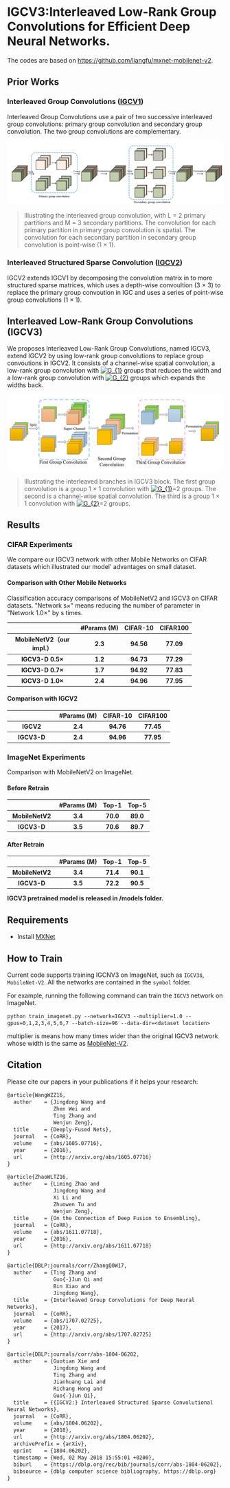 # IGCV3:Interleaved Low-Rank Group Convolutions for Efficient Deep Neural Networks.
The codes are based on https://github.com/liangfu/mxnet-mobilenet-v2.

## Prior Works

### Interleaved Group Convolutions ([IGCV1](https://arxiv.org/pdf/1707.02725.pdf))
Interleaved Group Convolutions use a pair of two successive interleaved group convolutions: primary group convolution and secondary group convolution. The two group convolutions are complementary.

![IGC](figures/igc_ori.png)
>  Illustrating the interleaved group convolution, with L = 2 primary partitions and M = 3 secondary partitions. The convolution for each primary partition in primary group convolution is spatial. The convolution for each secondary partition in secondary group convolution is point-wise (1 × 1).

### Interleaved Structured Sparse Convolution ([IGCV2](https://arxiv.org/pdf/1804.06202.pdf))
IGCV2 extends IGCV1 by decomposing the convolution matrix in to more structured sparse matrices, which uses a depth-wise convoultion (3 × 3) to replace the primary group convoution in IGC and uses a series of point-wise group convolutions (1 × 1).


## Interleaved Low-Rank Group Convolutions (IGCV3)
We proposes Interleaved Low-Rank Group Convolutions, named IGCV3, extend IGCV2 by using low-rank group convolutions to replace group convoutions in IGCV2. It consists of a channel-wise spatial convolution, a low-rank group convolution with <a href="https://www.codecogs.com/eqnedit.php?latex=G_{2}" target="_blank"><img src="https://latex.codecogs.com/gif.latex?G_{1}" title="G_{1}" /></a> groups that reduces the width and a low-rank group convolution with <a href="https://www.codecogs.com/eqnedit.php?latex=G_{2}" target="_blank"><img src="https://latex.codecogs.com/gif.latex?G_{2}" title="G_{2}" /></a> groups which expands the widths back.

![IGCV3](figures/super_branch_2.PNG)
>  Illustrating the interleaved branches in IGCV3 block. The first group convolution is a group 1 × 1 convolution with <a href="https://www.codecogs.com/eqnedit.php?latex=G_{2}" target="_blank"><img src="https://latex.codecogs.com/gif.latex?G_{1}" title="G_{1}" /></a>=2 groups. The second is a channel-wise spatial convolution. The third is a group 1 × 1 convolution with <a href="https://www.codecogs.com/eqnedit.php?latex=G_{2}" target="_blank"><img src="https://latex.codecogs.com/gif.latex?G_{2}" title="G_{2}" /></a>=2 groups.

## Results
### CIFAR Experiments
We compare our IGCV3 network with other Mobile Networks on CIFAR datasets which illustrated our model' advantages on small dataset.
#### Comparison with Other Mobile Networks
Classification accuracy comparisons of MobileNetV2 and IGCV3 on CIFAR datasets. "Network s×" means reducing the number of parameter in "Network 1.0×" by s times.
<table > 
<tr> <th width=150></th><th>#Params (M)</th> <th>CIFAR-10</th> <th> CIFAR100 </th> </tr> 
<tr> <th>MobileNetV2（our impl.）  </th><th> 2.3</th><th>94.56</th> <th>77.09</th></tr>
<tr> <th>IGCV3-D 0.5×  </th><th> 1.2</th><th>94.73</th> <th>77.29</th></tr>
<tr> <th>IGCV3-D 0.7× </th><th> 1.7</th><th>94.92</th> <th>77.83</th></tr>
<tr> <th>IGCV3-D 1.0× </th><th> 2.4</th><th>94.96</th> <th>77.95</th></tr>
</table>

#### Comparison with IGCV2
<table > 
<tr> <th width=100></th><th>#Params (M)</th> <th>CIFAR-10</th> <th> CIFAR100 </th> </tr> 
<tr> <th>IGCV2 </th><th> 2.4</th><th>94.76</th> <th>77.45</th></tr>
<tr> <th>IGCV3-D </th><th> 2.4</th><th>94.96</th> <th>77.95</th></tr>
</table>

### ImageNet Experiments
Comparison with MobileNetV2 on ImageNet.
#### Before Retrain
<table > 
<tr> <th width=100></th><th>#Params (M)</th> <th>Top-1</th> <th>Top-5</th> </tr> 
<tr> <th>MobileNetV2 </th><th> 3.4</th><th>70.0</th> <th>89.0</th></tr>
<tr> <th>IGCV3-D </th><th> 3.5</th><th>70.6</th> <th>89.7</th></tr>
</table>

#### After Retrain
<table > 
<tr> <th width=100></th><th>#Params (M)</th> <th>Top-1</th> <th>Top-5</th> </tr> 
 <tr> <th>MobileNetV2 </th><th> 3.4</th><th>71.4</th> <th>90.1</th></tr>
<tr> <th>IGCV3-D </th> <th> 3.5</th> <th>72.2</th> <th>90.5</th></tr>
</table>

**IGCV3 pretrained model is released in /models folder.**
## Requirements
- Install [MXNet](https://mxnet.incubator.apache.org/install/index.html)

## How to Train
Current code supports training IGCNV3 on ImageNet, such as `IGCV3`s, `MobileNet-V2`. All the networks are contained in the `symbol` folder.


For example, running the following command can train the `IGCV3` network on ImageNet.

```shell
python train_imagenet.py --network=IGCV3 --multiplier=1.0 --gpus=0,1,2,3,4,5,6,7 --batch-size=96 --data-dir=<dataset location>
```
multiplier is means how many times wider than the original IGCV3 network whose width is the same as [MobileNet-V2](https://arxiv.org/pdf/1801.04381).

## Citation

Please cite our papers in your publications if it helps your research:

```
@article{WangWZZ16,
  author    = {Jingdong Wang and
               Zhen Wei and
               Ting Zhang and
               Wenjun Zeng},
  title     = {Deeply-Fused Nets},
  journal   = {CoRR},
  volume    = {abs/1605.07716},
  year      = {2016},
  url       = {http://arxiv.org/abs/1605.07716}
}
```

```
@article{ZhaoWLTZ16,
  author    = {Liming Zhao and
               Jingdong Wang and
               Xi Li and
               Zhuowen Tu and
               Wenjun Zeng},
  title     = {On the Connection of Deep Fusion to Ensembling},
  journal   = {CoRR},
  volume    = {abs/1611.07718},
  year      = {2016},
  url       = {http://arxiv.org/abs/1611.07718}
}
```

```
@article{DBLP:journals/corr/ZhangQ0W17,
  author    = {Ting Zhang and
               Guo{-}Jun Qi and
               Bin Xiao and
               Jingdong Wang},
  title     = {Interleaved Group Convolutions for Deep Neural Networks},
  journal   = {CoRR},
  volume    = {abs/1707.02725},
  year      = {2017},
  url       = {http://arxiv.org/abs/1707.02725}
}
```

```
@article{DBLP:journals/corr/abs-1804-06202,
  author    = {Guotian Xie and
               Jingdong Wang and
               Ting Zhang and
               Jianhuang Lai and
               Richang Hong and
               Guo{-}Jun Qi},
  title     = {{IGCV2:} Interleaved Structured Sparse Convolutional Neural Networks},
  journal   = {CoRR},
  volume    = {abs/1804.06202},
  year      = {2018},
  url       = {http://arxiv.org/abs/1804.06202},
  archivePrefix = {arXiv},
  eprint    = {1804.06202},
  timestamp = {Wed, 02 May 2018 15:55:01 +0200},
  biburl    = {https://dblp.org/rec/bib/journals/corr/abs-1804-06202},
  bibsource = {dblp computer science bibliography, https://dblp.org}
}
```
